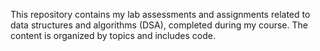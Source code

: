 This repository contains my lab assessments and assignments related to data structures and algorithms (DSA), completed during my course. The content is organized by topics and includes code.
